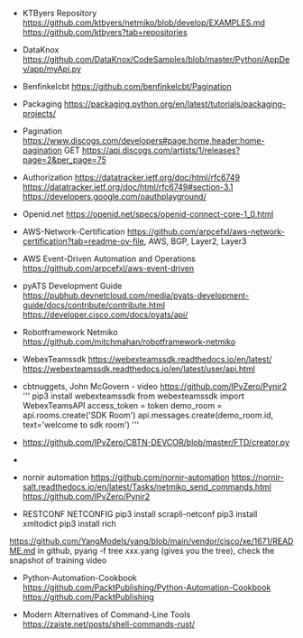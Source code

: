 - KTByers Repository
https://github.com/ktbyers/netmiko/blob/develop/EXAMPLES.md
https://github.com/ktbyers?tab=repositories

- DataKnox
https://github.com/DataKnox/CodeSamples/blob/master/Python/AppDev/app/myApi.py

- Benfinkelcbt
https://github.com/benfinkelcbt/Pagination

- Packaging
https://packaging.python.org/en/latest/tutorials/packaging-projects/

- Pagination
https://www.discogs.com/developers#page:home,header:home-pagination
GET https://api.discogs.com/artists/1/releases?page=2&per_page=75

- Authorization
https://datatracker.ietf.org/doc/html/rfc6749
https://datatracker.ietf.org/doc/html/rfc6749#section-3.1
https://developers.google.com/oauthplayground/

- Openid.net
https://openid.net/specs/openid-connect-core-1_0.html

- AWS-Network-Certification
https://github.com/arpcefxl/aws-network-certification?tab=readme-ov-file, AWS, BGP, Layer2, Layer3


- AWS Event-Driven Automation and Operations
https://github.com/arpcefxl/aws-event-driven

- pyATS Development Guide
https://pubhub.devnetcloud.com/media/pyats-development-guide/docs/contribute/contribute.html
https://developer.cisco.com/docs/pyats/api/

- Robotframework Netmiko
https://github.com/mitchmahan/robotframework-netmiko

- WebexTeamssdk
https://webexteamssdk.readthedocs.io/en/latest/
https://webexteamssdk.readthedocs.io/en/latest/user/api.html

- cbtnuggets, John McGovern - video 
https://github.com/IPvZero/Pynir2
'''
pip3 install webexteamssdk
from webexteamssdk import WebexTeamsAPI
access_token = token
demo_room = api.rooms.create('SDK Room')
api.messages.create(demo_room.id, text='welcome to sdk room')
'''
- https://github.com/IPvZero/CBTN-DEVCOR/blob/master/FTD/creator.py
- 
- nornir automation
https://github.com/nornir-automation
https://nornir-salt.readthedocs.io/en/latest/Tasks/netmiko_send_commands.html
https://github.com/IPvZero/Pynir2

- RESTCONF NETCONFIG
pip3 install scrapli-netconf
pip3 install xmltodict
pip3 install rich

https://github.com/YangModels/yang/blob/main/vendor/cisco/xe/1671/README.md
in github, pyang -f tree xxx.yang (gives you the tree), check the snapshot of training video


- Python-Automation-Cookbook
https://github.com/PacktPublishing/Python-Automation-Cookbook
https://github.com/PacktPublishing

- Modern Alternatives of Command-Line Tools
https://zaiste.net/posts/shell-commands-rust/
